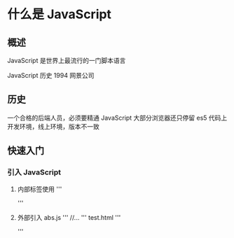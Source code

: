 # 什么是 JavaScript

## 概述

JavaScript 是世界上最流行的一门脚本语言

JavaScript 历史
1994 网景公司

## 历史

一个合格的后端人员，必须要精通 JavaScript
大部分浏览器还只停留 es5 代码上
开发环境，线上环境，版本不一致

## 快速入门

### 引入 JavaScript

1. 内部标签使用
   '''
    <script>
        //..
    </script>

    '''

2. 外部引入
   abs.js
   '''
   //...
   '''
   test.html
   '''
    <script src='abc.js'>
        //..
    </script>
    '''
